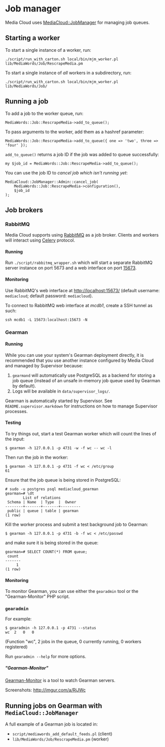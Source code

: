 # Job manager

Media Cloud uses [MediaCloud::JobManager](https://github.com/berkmancenter/p5-MediaCloud-JobManager) for
managing job queues.


## Starting a worker

To start a single instance of a worker, run:

    ./script/run_with_carton.sh local/bin/mjm_worker.pl lib/MediaWords/Job/RescrapeMedia.pm

To start a single instance of *all* workers in a subdirectory, run:

    ./script/run_with_carton.sh local/bin/mjm_worker.pl lib/MediaWords/Job/


## Running a job

To add a job to the worker queue, run:

    MediaWords::Job::RescrapeMedia->add_to_queue();

To pass arguments to the worker, add them as a hashref parameter:

    MediaWords::Job::RescrapeMedia->add_to_queue({ one => 'two', three => 'four' });

`add_to_queue()` returns a job ID if the job was added to queue successfully:

    my $job_id = MediaWords::Job::RescrapeMedia->add_to_queue();

You can use the job ID to *cancel job which isn't running yet*:

    MediaCloud::JobManager::Admin::cancel_job(
        MediaWords::Job::RescrapeMedia->configuration(),
        $job_id
    );


## Job brokers


### RabbitMQ

Media Cloud supports using [RabbitMQ](https://www.rabbitmq.com/) as a job broker. Clients and workers will interact using [Celery](http://www.celeryproject.org/) protocol.

#### Running

Run `./script/rabbitmq_wrapper.sh` which will start a separate RabbitMQ server instance on port 5673 and a web interface on port [15673](http://localhost:15673/).


#### Monitoring

Use RabbitMQ's web interface at <http://localhost:15673/> (default username: `mediacloud`; default password: `mediacloud`).

To connect to RabbitMQ web interface at _mcdb1_, create a SSH tunnel as such:

    ssh mcdb1 -L 15673:localhost:15673 -N


### Gearman

#### Running

While you can use your system's Gearman deployment directly, it is recommended
that you use another instance configured by Media Cloud and managed by
Supervisor because:

1. `gearmand` will automatically use PostgreSQL as a backend for storing a job
   queue (instead of an unsafe in-memory job queue used by Gearman by default).
2. Logs will be available in `data/supervisor_logs/`.

Gearman is automatically started by Supervisor. See
`README.supervisor.markdown` for instructions on how to manage Supervisor
processes.


#### Testing

To try things out, start a test Gearman worker which will count the lines of
the input:

    $ gearman -h 127.0.0.1 -p 4731 -w -f wc -- wc -l

Then run the job in the worker:

    $ gearman -h 127.0.0.1 -p 4731 -f wc < /etc/group
    61

Ensure that the job queue is being stored in PostgreSQL:

    # sudo -u postgres psql mediacloud_gearman
    gearman=# \dt
            List of relations
     Schema | Name  | Type  |  Owner  
    --------+-------+-------+---------
     public | queue | table | gearman
    (1 row)

Kill the worker process and submit a test background job to Gearman:

    $ gearman -h 127.0.0.1 -p 4731 -b -f wc < /etc/passwd

and make sure it is being stored in the queue:

    gearman=# SELECT COUNT(*) FROM queue;
     count 
    -------
         1
    (1 row)


#### Monitoring

To monitor Gearman, you can use either the `gearadmin` tool or the
"Gearman-Monitor" PHP script.


### `gearadmin`

For example:

    $ gearadmin -h 127.0.0.1 -p 4731 --status
    wc  2   0   0

(Function "wc", 2 jobs in the queue, 0 currently running, 0 workers registered)

Run `gearadmin --help` for more options.


##### "Gearman-Monitor"

[Gearman-Monitor](https://github.com/yugene/Gearman-Monitor) is a tool to watch
Gearman servers. 

Screenshots: http://imgur.com/a/RjJWc
 

## Running jobs on Gearman with `MediaCloud::JobManager`

A full example of a Gearman job is located in:

* `script/mediawords_add_default_feeds.pl` (client)
* `lib/MediaWords/Job/RescrapeMedia.pm` (worker)
